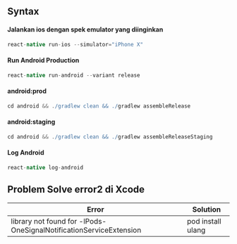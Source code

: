 ## Syntax

#### Jalankan ios dengan spek emulator yang diinginkan
```groovy
react-native run-ios --simulator="iPhone X"
```

#### Run Android Production
```groovy
react-native run-android --variant release
```

#### android:prod
```groovy
cd android && ./gradlew clean && ./gradlew assembleRelease
```

#### android:staging
```groovy
cd android && ./gradlew clean && ./gradlew assembleReleaseStaging
```

#### Log Android
```groovy
react-native log-android
```

## Problem Solve error2 di Xcode

| Error   |      Solution      |
|----------|-------------|
|library not found for -lPods-OneSignalNotificationServiceExtension|pod install ulang|
